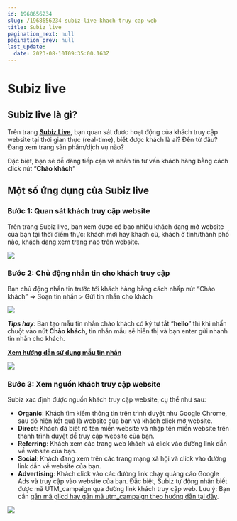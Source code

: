 ```yaml
---
id: 1968656234
slug: /1968656234-subiz-live-khach-truy-cap-web
title: Subiz live
pagination_next: null
pagination_prev: null
last_update:
  date: 2023-08-10T09:35:00.163Z
---
```


# Subiz live

## Subiz live là gì?




Trên trang **[Subiz Live](https://app.subiz.com.vn/live/view)**, bạn quan sát được hoạt động của khách truy cập website tại thời gian thực (real-time), biết được khách là ai? Đến từ đâu? Đang xem trang sản phẩm/dịch vụ nào? 

Đặc biệt, bạn sẽ dễ dàng tiếp cận và nhắn tin tư vấn khách hàng bằng cách click nút “**Chào khách**”


## Một số ứng dụng của Subiz live

### Bước 1: Quan sát khách truy cập website


Trên trang Subiz live, bạn xem được có bao nhiêu khách đang mở website của bạn tại thời điểm thực: khách mới hay khách cũ, khách ở tỉnh/thành phố nào, khách đang xem trang nào trên website.




![](https://vcdn.subiz-cdn.com/file/firtbcygadrwdgbbnifr_acpxkgumifuoofoosble)

### Bước 2: Chủ động nhắn tin cho khách truy cập


Bạn chủ động nhắn tin trước tới khách hàng bằng cách nhấp nút “Chào khách” => Soạn tin nhắn > Gửi tin nhắn cho khách


![](https://vcdn.subiz-cdn.com/file/firtbcygdkycrnotxbzz_acpxkgumifuoofoosble)


***Tips hay***: Bạn tạo mẫu tin nhắn chào khách có ký tự tắt “**hello**” thì khi nhấn chuột vào nút **Chào khách**, tin nhắn mẫu sẽ hiển thị và bạn enter gửi nhanh tin nhắn cho khách.

**[Xem hướng dẫn sử dụng mẫu tin nhắn](https://subiz.com.vn/docs/1941951532-mau-tin-nhan)**


![](https://vcdn.subiz-cdn.com/file/firtbdcrdepzrzoqbfrr_acpxkgumifuoofoosble)

### Bước 3: Xem nguồn khách truy cập website


Subiz xác định được nguồn khách truy cập website, cụ thể như sau:

- **Organic**: Khách tìm kiếm thông tin trên trình duyệt như Google Chrome, sau đó hiện kết quả là website của bạn và khách click mở website.
- **Direct**: Khách đã biết rõ tên miền website và nhập tên miền website trên thanh trình duyệt để truy cập website của bạn.
- **Referring**: Khách xem các trang web khách và click vào đường link dẫn về website của bạn.
- **Social**: Khách đang xem trên các trang mạng xã hội và click vào đường link dẫn về website của bạn.
- **Advertising**: Khách click vào các đường link chạy quảng cáo Google Ads và truy cập vào website của bạn. Đặc biệt, Subiz tự động nhận biết được mã UTM\_campaign qua đường link khách truy cập web. Lưu ý: Bạn cần [gắn mã glicd hay gắn mã utm\_campaign theo hướng dẫn tại đây](https://support.google.com/analytics/answer/1033981?hl=vi#zippy=%2Cn%E1%BB%99i-dung-c%E1%BB%A7a-b%C3%A0i-vi%E1%BA%BFt-n%C3%A0y).


![](https://vcdn.subiz-cdn.com/file/firtbdcrezhuzjeqgtuy_acpxkgumifuoofoosble)